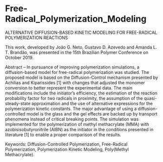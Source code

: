 # Free-Radical_Polymerization_Modeling
ALTERNATIVE DIFFUSION-BASED KINETIC MODELING FOR FREE-RADICAL POLYMERIZATION REACTIONS

This work, developed by João G. Neto, Gustavo D. Azevedo and Amanda L. T. Brandão, was presented in the 15th Brazilian Polymer Conference on October 2019. 

Abstract – In pursuance of improving polymerization simulations, a diffusion-based model for free-radical polymerization was studied. The proposed model is based on the Diffusion-Control mechanism presented by Achilias and Kiparissides [1] with changes that adjusted the monomer conversion to better represent the experimental data. The main modifications include the initiator’s efficiency, the estimation of the reaction probability factor for two radicals in proximity, the assumption of the quasi-steady-state approximation and the use of alternative expressions for the polymerization kinetic constants. The major advantage of using a diffusion-controlled model is the glass and the gel effects are backed up by transport phenomena instead of critical breaking points. The simulation was implemented for the polymerization of methyl methacrylate (MMA) with azobisisobutyronitrile (AIBN) as the initiator in the conditions presented in literature [1] to enable a proper comparison of the results.

Keywords: Diffusion-Controlled Polymerization, Free-Radical Polymerization, Polymerization Kinetic Modeling, Poly(Methyl Methacrylate).




